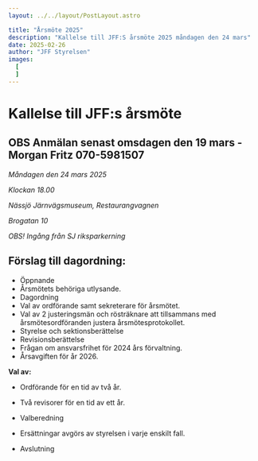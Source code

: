 ```yaml
---
layout: ../../layout/PostLayout.astro

title: "Årsmöte 2025"
description: "Kallelse till JFF:S årsmöte 2025 måndagen den 24 mars"
date: 2025-02-26
author: "JFF Styrelsen"
images:
  [
  ]
---
```


# Kallelse till JFF:s årsmöte

## OBS Anmälan senast omsdagen den 19 mars - Morgan Fritz 070-5981507

_Måndagen den 24 mars 2025_

_Klockan 18.00_

_Nässjö Järnvägsmuseum, Restaurangvagnen_

_Brogatan 10_

_OBS! Ingång från SJ riksparkerning_

## Förslag till dagordning:
- Öppnande
- Årsmötets behöriga utlysande.
- Dagordning
- Val av ordförande samt sekreterare för årsmötet.
- Val av 2 justeringsmän och rösträknare att tillsammans med årsmötesordföranden justera årsmötesprotokollet.
- Styrelse och sektionsberättelse
- Revisionsberättelse
- Frågan om ansvarsfrihet för 2024 års förvaltning.
- Årsavgiften för år 2026.

__Val av:__
- Ordförande för en tid av två år.
- Två revisorer för en tid av ett år.
- Valberedning

- Ersättningar avgörs av styrelsen i varje enskilt fall.
- Avslutning
